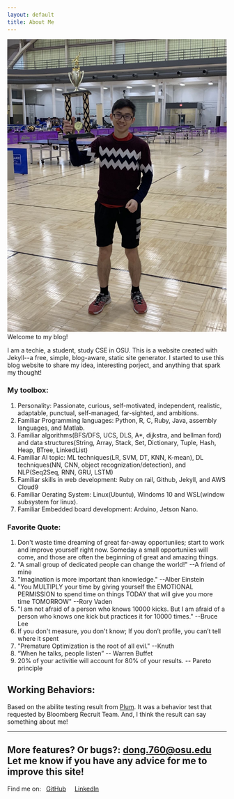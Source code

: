 ```yaml
---
layout: default
title: About Me
---
```

<!-- Using Embedded ruby to do calculation , se more detail: https://www.startuprocket.com/articles/a-quick-introduction-to-embedded-ruby-a-k-a-erb-eruby-->
![trophy.jpg](/assets/images/trophy.jpg)
Welcome to my blog!

I am a techie, a student, study CSE in OSU. This is a website created with Jekyll--a free, simple, blog-aware, static site generator. I started to use this blog website to share my idea, interesting porject, and anything that spark my thought!

### My toolbox:
1. Personality: Passionate, curious, self-motivated, independent, realistic, adaptable, punctual, self-managed, far-sighted, and ambitions.
2. Familiar Programming languages: Python, R, C, Ruby, Java, assembly languages, and Matlab.
3. Familiar algorithms(BFS/DFS, UCS, DLS, A*, dijkstra, and bellman ford) and data structures(String, Array, Stack, Set, Dictionary, Tuple, Hash, Heap, BTree, LinkedList)
4. Familiar AI topic: ML techniques(LR, SVM, DT, KNN, K-mean), DL techniques(NN, CNN, object recognization/detection), and NLP(Seq2Seq, RNN, GRU, LSTM)
5. Familiar skills in web development: Ruby on rail, Github, Jekyll, and AWS Cloud9
6. Familiar Oerating System: Linux(Ubuntu), Windoms 10 and WSL(window subsystem for linux).
7. Familiar Embedded board development: Arduino, Jetson Nano.

### Favorite Quote:
1. Don't waste time dreaming of great far-away opportuniies; start to work and improve yourself right now. Someday a small opportuniies will come, and those are often the beginning of great and amazing things.
2. "A small group of dedicated people can change the world!" --A friend of mine
3. "Imagination is more important than knowledge." --Alber Einstein
4. "You MULTIPLY your time by giving yourself the EMOTIONAL PERMISSION to spend time on things TODAY that will give you more time TOMORROW" --Rory Vaden
5. "I am not afraid of a person who knows 10000 kicks. But I am afraid of a person who knows one kick but practices it for 10000 times." --Bruce Lee
6. If you don't measure, you don't know; If you don’t profile, you can’t tell where it spent
7. "Premature Optimization is the root of all evil." --Knuth
8.   “When he talks, people listen” -- Warren Buffet
9.   20% of your activitie will account for 80% of your results. -- Pareto principle

## Working Behaviors: 
Based on the abilite testing result from [Plum](https://www.plum.io/). It was a behavior test that requested by Bloomberg Recruit Team. And, I think the result can say something about me!

---
More features? Or bugs?: dong.760@osu.edu
Let me know if you have any advice for me to improve this site!
---
Find me on:&nbsp;
<i class="fa fa-github" aria-hidden="true"></i>&nbsp;[GitHub](https://github.com/drago1234)&nbsp;&nbsp;&nbsp;
<i class="fa fa-linkedin" aria-hidden="true"></i>&nbsp;[LinkedIn](https://www.linkedin.com/in/zhengqi-dong/)&nbsp;&nbsp;&nbsp;